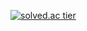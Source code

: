 [![solved.ac tier](http://mazassumnida.wtf/api/v2/generate_badge?boj={userid})](https://solved.ac/{extra1563})
